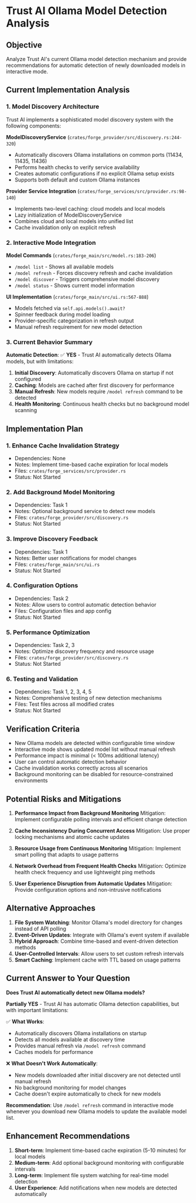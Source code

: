 # Trust AI Ollama Model Detection Analysis

## Objective
Analyze Trust AI's current Ollama model detection mechanism and provide recommendations for automatic detection of newly downloaded models in interactive mode.

## Current Implementation Analysis

### 1. Model Discovery Architecture

Trust AI implements a sophisticated model discovery system with the following components:

**ModelDiscoveryService** (`crates/forge_provider/src/discovery.rs:244-320`)
- Automatically discovers Ollama installations on common ports (11434, 11435, 11436)
- Performs health checks to verify service availability
- Creates automatic configurations if no explicit Ollama setup exists
- Supports both default and custom Ollama instances

**Provider Service Integration** (`crates/forge_services/src/provider.rs:98-140`)
- Implements two-level caching: cloud models and local models
- Lazy initialization of ModelDiscoveryService
- Combines cloud and local models into unified list
- Cache invalidation only on explicit refresh

### 2. Interactive Mode Integration

**Model Commands** (`crates/forge_main/src/model.rs:183-206`)
- `/model list` - Shows all available models
- `/model refresh` - Forces discovery refresh and cache invalidation
- `/model discover` - Triggers comprehensive model discovery
- `/model status` - Shows current model information

**UI Implementation** (`crates/forge_main/src/ui.rs:567-888`)
- Models fetched via `self.api.models().await?`
- Spinner feedback during model loading
- Provider-specific categorization in refresh output
- Manual refresh requirement for new model detection

### 3. Current Behavior Summary

**Automatic Detection**: ✅ **YES** - Trust AI automatically detects Ollama models, but with limitations:

1. **Initial Discovery**: Automatically discovers Ollama on startup if not configured
2. **Caching**: Models are cached after first discovery for performance
3. **Manual Refresh**: New models require `/model refresh` command to be detected
4. **Health Monitoring**: Continuous health checks but no background model scanning

## Implementation Plan

### 1. **Enhance Cache Invalidation Strategy**
   - Dependencies: None
   - Notes: Implement time-based cache expiration for local models
   - Files: `crates/forge_services/src/provider.rs`
   - Status: Not Started

### 2. **Add Background Model Monitoring**
   - Dependencies: Task 1
   - Notes: Optional background service to detect new models
   - Files: `crates/forge_provider/src/discovery.rs`
   - Status: Not Started

### 3. **Improve Discovery Feedback**
   - Dependencies: Task 1
   - Notes: Better user notifications for model changes
   - Files: `crates/forge_main/src/ui.rs`
   - Status: Not Started

### 4. **Configuration Options**
   - Dependencies: Task 2
   - Notes: Allow users to control automatic detection behavior
   - Files: Configuration files and app config
   - Status: Not Started

### 5. **Performance Optimization**
   - Dependencies: Task 2, 3
   - Notes: Optimize discovery frequency and resource usage
   - Files: `crates/forge_provider/src/discovery.rs`
   - Status: Not Started

### 6. **Testing and Validation**
   - Dependencies: Task 1, 2, 3, 4, 5
   - Notes: Comprehensive testing of new detection mechanisms
   - Files: Test files across all modified crates
   - Status: Not Started

## Verification Criteria

- New Ollama models are detected within configurable time window
- Interactive mode shows updated model list without manual refresh
- Performance impact is minimal (< 100ms additional latency)
- User can control automatic detection behavior
- Cache invalidation works correctly across all scenarios
- Background monitoring can be disabled for resource-constrained environments

## Potential Risks and Mitigations

1. **Performance Impact from Background Monitoring**
   Mitigation: Implement configurable polling intervals and efficient change detection

2. **Cache Inconsistency During Concurrent Access**
   Mitigation: Use proper locking mechanisms and atomic cache updates

3. **Resource Usage from Continuous Monitoring**
   Mitigation: Implement smart polling that adapts to usage patterns

4. **Network Overhead from Frequent Health Checks**
   Mitigation: Optimize health check frequency and use lightweight ping methods

5. **User Experience Disruption from Automatic Updates**
   Mitigation: Provide configuration options and non-intrusive notifications

## Alternative Approaches

1. **File System Watching**: Monitor Ollama's model directory for changes instead of API polling
2. **Event-Driven Updates**: Integrate with Ollama's event system if available
3. **Hybrid Approach**: Combine time-based and event-driven detection methods
4. **User-Controlled Intervals**: Allow users to set custom refresh intervals
5. **Smart Caching**: Implement cache with TTL based on usage patterns

## Current Answer to Your Question

**Does Trust AI automatically detect new Ollama models?**

**Partially YES** - Trust AI has automatic Ollama detection capabilities, but with important limitations:

✅ **What Works**:
- Automatically discovers Ollama installations on startup
- Detects all models available at discovery time
- Provides manual refresh via `/model refresh` command
- Caches models for performance

❌ **What Doesn't Work Automatically**:
- New models downloaded after initial discovery are not detected until manual refresh
- No background monitoring for model changes
- Cache doesn't expire automatically to check for new models

**Recommendation**: Use `/model refresh` command in interactive mode whenever you download new Ollama models to update the available model list.

## Enhancement Recommendations

1. **Short-term**: Implement time-based cache expiration (5-10 minutes) for local models
2. **Medium-term**: Add optional background monitoring with configurable intervals
3. **Long-term**: Implement file system watching for real-time model detection
4. **User Experience**: Add notifications when new models are detected automatically